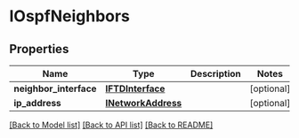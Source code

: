 # IOspfNeighbors

## Properties
Name | Type | Description | Notes
------------ | ------------- | ------------- | -------------
**neighbor_interface** | [**IFTDInterface**](IFTDInterface.md) |  | [optional] 
**ip_address** | [**INetworkAddress**](INetworkAddress.md) |  | [optional] 

[[Back to Model list]](../README.md#documentation-for-models) [[Back to API list]](../README.md#documentation-for-api-endpoints) [[Back to README]](../README.md)


